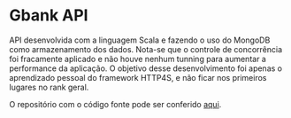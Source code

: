 # Gbank API

API desenvolvida com a linguagem Scala e fazendo o uso do MongoDB como armazenamento dos dados. Nota-se que o controle de concorrência foi fracamente aplicado e não houve nenhum tunning para aumentar a performance da aplicação. O objetivo desse desenvolvimento foi apenas o aprendizado pessoal do framework HTTP4S, e não ficar nos primeiros lugares no rank geral.

O repositório com o código fonte pode ser conferido [aqui](https://github.com/geazi-anc/gbank).
